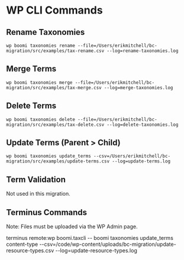 # WP CLI Commands

## Rename Taxonomies

`wp boomi taxonomies rename --file=/Users/erikmitchell/bc-migration/src/examples/tax-rename.csv --log=rename-taxonomies.log`

## Merge Terms

`wp boomi taxonomies merge --file=/Users/erikmitchell/bc-migration/src/examples/tax-merge.csv --log=merge-taxonomies.log`

## Delete Terms

`wp boomi taxonomies delete --file=/Users/erikmitchell/bc-migration/src/examples/tax-delete.csv --log=delete-taxonomies.log`

## Update Terms (Parent > Child)

`wp boomi taxonomies update_terms --csv=/Users/erikmitchell/bc-migration/src/examples/update-terms.csv --log=update-terms.log`

## Term Validation

Not used in this migration.

## Terminus Commands

Note: Files must be uploaded via the WP Admin page.

terminus remote:wp boomi.taxcli -- boomi taxonomies update_terms content-type --csv=/code/wp-content/uploads/bc-migration/update-resource-types.csv --log=update-resource-types.log
